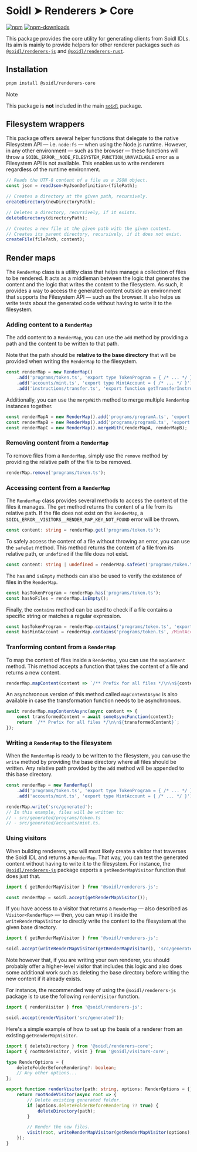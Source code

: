 # Soidl ➤ Renderers ➤ Core

[![npm][npm-image]][npm-url]
[![npm-downloads][npm-downloads-image]][npm-url]

[npm-downloads-image]: https://img.shields.io/npm/dm/@soidl/renderers-core.svg?style=flat
[npm-image]: https://img.shields.io/npm/v/@soidl/renderers-core.svg?style=flat&label=%40soidl%2Frenderers-core
[npm-url]: https://www.npmjs.com/package/@soidl/renderers-core

This package provides the core utility for generating clients from Soidl IDLs. Its aim is mainly to provide helpers for other renderer packages such as [`@soidl/renderers-js`](../renderers-js) and [`@soidl/renderers-rust`](../renderers-rust).

## Installation

```sh
pnpm install @soidl/renderers-core
```

> [!NOTE]
> This package is **not** included in the main [`soidl`](../library) package.

## Filesystem wrappers

This package offers several helper functions that delegate to the native Filesystem API — i.e. `node:fs` — when using the Node.js runtime. However, in any other environment — such as the browser — these functions will throw a `SOIDL_ERROR__NODE_FILESYSTEM_FUNCTION_UNAVAILABLE` error as a Filesystem API is not available. This enables us to write renderers regardless of the runtime environment.

```ts
// Reads the UTF-8 content of a file as a JSON object.
const json = readJson<MyJsonDefinition>(filePath);

// Creates a directory at the given path, recursively.
createDirectory(newDirectoryPath);

// Deletes a directory, recursively, if it exists.
deleteDirectory(directoryPath);

// Creates a new file at the given path with the given content.
// Creates its parent directory, recursively, if it does not exist.
createFile(filePath, content);
```

## Render maps

The `RenderMap` class is a utility class that helps manage a collection of files to be rendered. It acts as a middleman between the logic that generates the content and the logic that writes the content to the filesystem. As such, it provides a way to access the generated content outside an environment that supports the Filesystem API — such as the browser. It also helps us write tests about the generated code without having to write it to the filesystem.

### Adding content to a `RenderMap`

The add content to a `RenderMap`, you can use the `add` method by providing a path and the content to be written to that path.

Note that the path should be **relative to the base directory** that will be provided when writing the `RenderMap` to the filesystem.

```ts
const renderMap = new RenderMap()
    .add('programs/token.ts', 'export type TokenProgram = { /* ... */ }')
    .add('accounts/mint.ts', 'export type MintAccount = { /* ... */ }')
    .add('instructions/transfer.ts', 'export function getTransferInstruction = { /* ... */ }');
```

Additionally, you can use the `mergeWith` method to merge multiple `RenderMap` instances together.

```ts
const renderMapA = new RenderMap().add('programs/programA.ts', 'export type ProgramA = { /* ... */ }');
const renderMapB = new RenderMap().add('programs/programB.ts', 'export type ProgramB = { /* ... */ }');
const renderMapC = new RenderMap().mergeWith(renderMapA, renderMapB);
```

### Removing content from a `RenderMap`

To remove files from a `RenderMap`, simply use the `remove` method by providing the relative path of the file to be removed.

```ts
renderMap.remove('programs/token.ts');
```

### Accessing content from a `RenderMap`

The `RenderMap` class provides several methods to access the content of the files it manages. The `get` method returns the content of a file from its relative path. If the file does not exist on the `RenderMap`, a `SOIDL_ERROR__VISITORS__RENDER_MAP_KEY_NOT_FOUND` error will be thrown.

```ts
const content: string = renderMap.get('programs/token.ts');
```

To safely access the content of a file without throwing an error, you can use the `safeGet` method. This method returns the content of a file from its relative path, or `undefined` if the file does not exist.

```ts
const content: string | undefined = renderMap.safeGet('programs/token.ts');
```

The `has` and `isEmpty` methods can also be used to verify the existence of files in the `RenderMap`.

```ts
const hasTokenProgram = renderMap.has('programs/token.ts');
const hasNoFiles = renderMap.isEmpty();
```

Finally, the `contains` method can be used to check if a file contains a specific string or matches a regular expression.

```ts
const hasTokenProgram = renderMap.contains('programs/token.ts', 'export type TokenProgram = { /* ... */ }');
const hasMintAccount = renderMap.contains('programs/token.ts', /MintAccount/);
```

### Tranforming content from a `RenderMap`

To map the content of files inside a `RenderMap`, you can use the `mapContent` method. This method accepts a function that takes the content of a file and returns a new content.

```ts
renderMap.mapContent(content => `/** Prefix for all files */\n\n${content}`);
```

An asynchronous version of this method called `mapContentAsync` is also available in case the transformation function needs to be asynchronous.

```ts
await renderMap.mapContentAsync(async content => {
    const transformedContent = await someAsyncFunction(content);
    return `/** Prefix for all files */\n\n${transformedContent}`;
});
```

### Writing a `RenderMap` to the filesystem

When the `RenderMap` is ready to be written to the filesystem, you can use the `write` method by providing the base directory where all files should be written. Any relative path provided by the `add` method will be appended to this base directory.

```ts
const renderMap = new RenderMap()
    .add('programs/token.ts', 'export type TokenProgram = { /* ... */ }')
    .add('accounts/mint.ts', 'export type MintAccount = { /* ... */ }');

renderMap.write('src/generated');
// In this example, files will be written to:
// - src/generated/programs/token.ts
// - src/generated/accounts/mint.ts.
```

### Using visitors

When building renderers, you will most likely create a visitor that traverses the Soidl IDL and returns a `RenderMap`. That way, you can test the generated content without having to write it to the filesystem. For instance, the [`@soidl/renderers-js`](../renderers-js) package exports a `getRenderMapVisitor` function that does just that.

```ts
import { getRenderMapVisitor } from '@soidl/renderers-js';

const renderMap = soidl.accept(getRenderMapVisitor());
```

If you have access to a visitor that returns a `RenderMap` — also described as `Visitor<RenderMap>` — then, you can wrap it inside the `writeRenderMapVisitor` to directly write the content to the filesystem at the given base directory.

```ts
import { getRenderMapVisitor } from '@soidl/renderers-js';

soidl.accept(writeRenderMapVisitor(getRenderMapVisitor(), 'src/generated'));
```

Note however that, if you are writing your own renderer, you should probably offer a higher-level visitor that includes this logic and also does some additional work such as deleting the base directory before writing the new content if it already exists.

For instance, the recommended way of using the `@soidl/renderers-js` package is to use the following `renderVisitor` function.

```ts
import { renderVisitor } from '@soidl/renderers-js';

soidl.accept(renderVisitor('src/generated'));
```

Here's a simple example of how to set up the basis of a renderer from an existing `getRenderMapVisitor`.

```ts
import { deleteDirectory } from '@soidl/renderers-core';
import { rootNodeVisitor, visit } from '@soidl/visitors-core';

type RenderOptions = {
    deleteFolderBeforeRendering?: boolean;
    // Any other options...
};

export function renderVisitor(path: string, options: RenderOptions = {}) {
    return rootNodeVisitor(async root => {
        // Delete existing generated folder.
        if (options.deleteFolderBeforeRendering ?? true) {
            deleteDirectory(path);
        }

        // Render the new files.
        visit(root, writeRenderMapVisitor(getRenderMapVisitor(options), path));
    });
}
```
